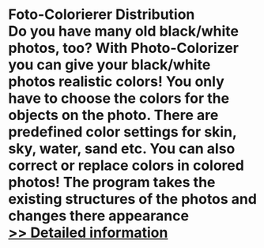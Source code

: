 # Foto-Colorierer Distribution<br />Do you have many old black/white photos, too? With Photo-Colorizer you can give your black/white photos realistic colors! You only have to choose the colors for the objects on the photo. There are predefined color settings for skin, sky, water, sand etc. You can also correct or replace colors in colored photos! The program takes the existing structures of the photos and changes there appearance<br />[>> Detailed information](https://secure.shareit.com/shareit/product.html?productid=300060459&affiliateid=200057808)